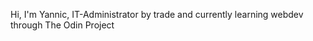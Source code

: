 Hi, I'm Yannic, IT-Administrator by trade and currently learning webdev through The Odin Project
<!---
yannicgth/yannicgth is a ✨ special ✨ repository because its `README.md` (this file) appears on your GitHub profile.
You can click the Preview link to take a look at your changes.
--->
